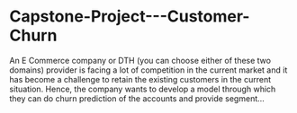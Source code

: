# Capstone-Project---Customer-Churn
An E Commerce company or DTH (you can choose either of these two domains) provider is facing a lot of competition in the current market and it has become a challenge to retain the existing customers in the current situation. Hence, the company wants to develop a model through which they can do churn prediction of the accounts and provide segment…
